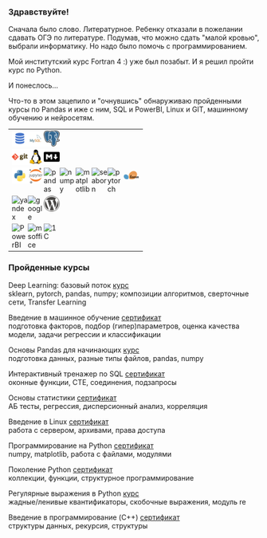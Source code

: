 ### Здравствуйте!

Сначала было слово. Литературное. Ребенку отказали в пожелании сдавать ОГЭ по литературе. 
Подумав, что можно сдать "малой кровью", выбрали информатику. 
Но надо было помочь с программированием.  

Мой институтский курс Fortran 4 :) уже был позабыт. И я решил пройти курс по Python.  

И понеслось...  

Что-то в этом зацепило и "очнувшись" обнаруживаю пройденными курсы по 
Pandas и иже с ним, SQL и PowerBI, Linux и GIT, машинному обучению и нейросетям.


<table>
  <tr>
    <td>
      <img align="left" alt="sql" width="32px" src="https://raw.githubusercontent.com/github/explore/80688e429a7d4ef2fca1e82350fe8e3517d3494d/topics/sql/sql.png"/>
      <img align="left" alt="mysql" width="32px" src="https://raw.githubusercontent.com/github/explore/80688e429a7d4ef2fca1e82350fe8e3517d3494d/topics/mysql/mysql.png"/>
      <img align="left" alt="postgresql" width="32px" src="https://raw.githubusercontent.com/github/explore/80688e429a7d4ef2fca1e82350fe8e3517d3494d/topics/postgresql/postgresql.png"/>
    </td>
  </tr>
  <tr>
    <td>
      <img align="left" alt="git" width="32px" src="https://raw.githubusercontent.com/github/explore/80688e429a7d4ef2fca1e82350fe8e3517d3494d/topics/git/git.png"/>
      <img align="left" alt="Linux" width="32px" src="https://raw.githubusercontent.com/github/explore/80688e429a7d4ef2fca1e82350fe8e3517d3494d/topics/linux/linux.png"/>
      <img align="left" alt="markdown" width="32px" src="https://raw.githubusercontent.com/github/explore/80688e429a7d4ef2fca1e82350fe8e3517d3494d/topics/markdown/markdown.png"/>
    </td>
  </tr>
  <tr>
    <td>
      <img align="left" alt="python" width="32px" src="https://raw.githubusercontent.com/github/explore/80688e429a7d4ef2fca1e82350fe8e3517d3494d/topics/python/python.png"/>
      <img align="left" alt="Jupyter Notebook" width="32px" src="https://raw.githubusercontent.com/github/explore/a4691f04ff219c1c2aa02fc61fda41aa43f1459a/topics/jupyter-notebook/jupyter-notebook.png"/>
      <img align="left" alt="pandas" width="32px" src="https://avatars.githubusercontent.com/u/21206976?v=4"/>
      <img align="left" alt="numpy" width="32px" src="https://numpy.org/images/logo.svg"/>
      <img align="left" alt="matplotlib" width="32px" src="https://miro.medium.com/max/1200/1*rSw5vm4YFEtw-DQsy2ttqQ.png"/>
      <img align="left" alt="seaborn" width="32px" src="https://static.tildacdn.com/tild3366-3638-4638-a437-393836396136/images.png"/>
      <img align="scikit-learn" alt="sklearn" width="32px" src="https://raw.githubusercontent.com/github/explore/80688e429a7d4ef2fca1e82350fe8e3517d3494d/topics/scikit-learn/scikit-learn.png"/>
      <img align="left" alt="pytorch" width="32px" src="https://upload.wikimedia.org/wikipedia/commons/thumb/1/10/PyTorch_logo_icon.svg/496px-PyTorch_logo_icon.svg.png?20200318225611"/>
    </td>
  </tr>
  <tr>
    <td>
      <img align="left" alt="yandex" width="32px" src="https://bv-dev.ru/wp-content/uploads/2021/03/Яндекс.Метрика.png"/>
      <img align="left" alt="google" width="32px" src="https://www.pinclipart.com/picdir/big/403-4035318_stacks-image-google-analytics-icon-vector-clipart.png"/>
      <img align="left" alt="wordpress" width="32px" src="https://raw.githubusercontent.com/github/explore/80688e429a7d4ef2fca1e82350fe8e3517d3494d/topics/wordpress/wordpress.png"/>
    </td>
  </tr>
  <tr>
    <td>
      <img align="left" alt="PowerBI" width="32px" src="https://upload.wikimedia.org/wikipedia/commons/thumb/c/cf/New_Power_BI_Logo.svg/240px-New_Power_BI_Logo.svg.png"/>
      <img align="left" alt="msoffice" width="32px" src="https://www.clipartkey.com/mpngs/m/33-334624_create-your-own-custom-word-excel-or-powerpoint.png"/>
      <img align="left" alt="1С" width="32px" src="https://sun6-23.userapi.com/s/v1/if1/8KjYGSOFvT__bP312Y4TZZSsYaNwZePe7O_usqd4s9qltUdWulz-wVXWfo4ciuymVnVwKuBT.jpg?size=841x841&quality=96&crop=29,29,841,841&ava=1"/>
    </td>
  </tr>
</table>


### Пройденные курсы

Deep Learning: базовый поток   [курс](https://stepik.org/course/109539/syllabus)  
        sklearn, pytorch, pandas, numpy; композиции алгоритмов, сверточные сети, Transfer Learning  

Введение в машинное обучение   [сертификат](https://edu.sirius.online/certificate_ydYOQPj2)  
        подготовка факторов, подбор (гипер)параметров, оценка качества модели, задачи регрессии и классификации  

Основы Pandas для начинающих   [курс](https://stepik.org/course/120014/syllabus)  
        подготовка данных, разные типы файлов, pandas, numpy  

Интерактивный тренажер по SQL   [сертификат](https://stepik.org/cert/1635619)  
        оконные функции, CTE, соединения, подзапросы  

Основы статистики   [сертификат](https://stepik.org/cert/49860)  
        АБ тесты, регрессия, дисперсионный анализ, корреляция  

Введение в Linux   [сертификат](https://stepik.org/cert/1823690)  
        работа с сервером, архивами, права доступа  

Программирование на Python   [сертификат](https://stepik.org/cert/386101)  
        numpy, matplotlib, работа с файлами, модулями  

Поколение Python   [сертификат](https://stepik.org/cert/1129480)  
        коллекции, функции, структурное программирование  

Регулярные выражения в Python   [курс](https://stepik.org/course/107335)  
        жадные/ленивые квантификаторы, скобочные выражения, модуль re

Введение в программирование (C++)   [сертификат](https://stepik.org/cert/1072641)  
        структуры данных, рекурсия, структуры
        
        
<!--
Here are some ideas to get you started:

- 🔭 I’m currently working on ...
- 🌱 I’m currently learning ...
- 👯 I’m looking to collaborate on ...
- 🤔 I’m looking for help with ...
- 💬 Ask me about ...
- 📫 How to reach me: ...
- 😄 Pronouns: ...
- ⚡ Fun fact: ...
-->
